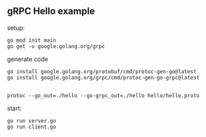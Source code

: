 ## gRPC Hello example

setup:

```
go mod init main
go get -u google.golang.org/grpc

```

generate code

```
go install google.golang.org/protobuf/cmd/protoc-gen-go@latest
go install google.golang.org/grpc/cmd/protoc-gen-go-grpc@latest


protoc --go_out=./hello --go-grpc_out=./hello hello/hello.proto

```

start:

```
go run server.go
go run client.go
```
